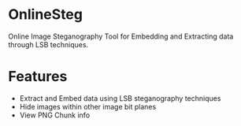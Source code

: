 # OnlineSteg
Online Image Steganography Tool for Embedding and Extracting data through LSB techniques.

# Features
* Extract and Embed data using LSB steganography techniques
* Hide images within other image bit planes
* View PNG Chunk info
